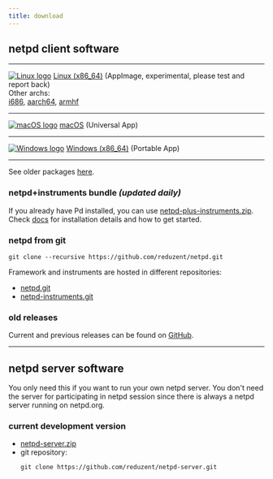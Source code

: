 ```yaml
---
title: download
---
```


## netpd client software

---


[![Linux logo](../images/linux_small.png#floatleft)](/software/netpd-current-x86_64.AppImage)
[Linux (x86_64)](/software/netpd-current-x86_64.AppImage)
(AppImage, experimental, please test and report back) <br />
Other archs: <br />
[i686](/software/netpd-current-i686.AppImage),
[aarch64](/software/netpd-current-aarch64.AppImage),
[armhf](/software/netpd-current-armhf.AppImage)
<div style="clear:both;"></div>

---

[![macOS logo](../images/macos_small.png)](/software/netpd-current-macos.dmg)  [macOS](/software/netpd-current-macos.dmg) (Universal App)

---

[![Windows logo](../images/windows_small.png)](/software/netpd-current-windows.zip) [Windows (x86_64)](/software/netpd-current-windows.zip) (Portable App)

---

See older packages [here](https://netpd.org/software/).


### netpd+instruments bundle *(updated daily)*

If you already have Pd installed, you can use
[netpd-plus-instruments.zip](https://netpd.org/~roman/netpd-plus-instruments.zip).
Check [docs](/docs/) for installation details and how to get started.

### netpd from git

<!---
![Git logo](../images/git_small.png)
--->

```
git clone --recursive https://github.com/reduzent/netpd.git
```

Framework and instruments are hosted in different repositories:
  * [netpd.git](https://github.com/reduzent/netpd)
  * [netpd-instruments.git](https://github.com/reduzent/netpd-instruments)


### old releases

Current and previous releases can be found on [GitHub](https://github.com/reduzent/netpd/releases/).

---

## netpd server software

You only need this if you want to run your own netpd server. You
don't need the server for participating in netpd session since there
is always a netpd server running on netpd.org.

### current development version

* [netpd-server.zip](https://github.com/reduzent/netpd-server/zipball/master)
* git repository:
  ```
  git clone https://github.com/reduzent/netpd-server.git
  ```

